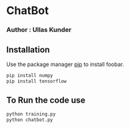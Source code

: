 # ChatBot

### Author : Ullas Kunder

## Installation

Use the package manager [pip](https://pip.pypa.io/en/stable/) to install foobar.

```bash
pip install numpy
pip install tensorflow
```

## To Run the code use

```bash
python training.py
python chatbot.py
```
